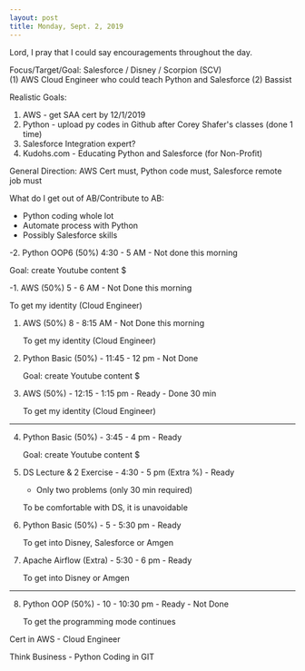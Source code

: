 ```yaml
---
layout: post
title: Monday, Sept. 2, 2019
---
```


Lord, I pray that I could say encouragements throughout the day.
  

Focus/Target/Goal:  Salesforce / Disney / Scorpion (SCV)     
(1) AWS Cloud Engineer who could teach Python and Salesforce (2) Bassist

Realistic Goals: 
1) AWS - get SAA cert by 12/1/2019
2) Python - upload py codes in Github after Corey Shafer's classes (done 1 time)
3) Salesforce Integration expert?
5) Kudohs.com - Educating Python and Salesforce (for Non-Profit)

General Direction: AWS Cert must, Python code must, Salesforce remote job must

What do I get out of AB/Contribute to AB:
- Python coding whole lot
- Automate process with Python
- Possibly Salesforce skills
      
-2. Python OOP6 (50%) 4:30 - 5 AM - Not done this morning

  Goal: create Youtube content $



-1. AWS (50%) 5 - 6 AM - Not Done this morning 
   
   To get my identity (Cloud Engineer)



1. AWS (50%) 8 - 8:15 AM - Not Done this morning
   
   To get my identity (Cloud Engineer)




2. Python Basic (50%) - 11:45 - 12 pm - Not Done 
   
   Goal: create Youtube content $



3. AWS (50%) - 12:15 - 1:15 pm - Ready - Done 30 min
   
   To get my identity (Cloud Engineer)


---------------------------------------------

4. Python Basic (50%) - 3:45 - 4 pm - Ready
   
   Goal: create Youtube content $




5. DS Lecture & 2 Exercise - 4:30 - 5 pm (Extra %) - Ready
   
   - Only two problems (only 30 min required)
   
   To be comfortable with DS, it is unavoidable



6. Python Basic (50%) - 5 - 5:30 pm - Ready
   
   To get into Disney, Salesforce or Amgen



7. Apache Airflow (Extra) - 5:30 - 6 pm - Ready
   
   To get into Disney or Amgen

-------------------------------------------

8. Python OOP (50%) - 10 - 10:30 pm - Ready  - Not Done
   
   To get the programming mode continues


Cert in AWS - Cloud Engineer

Think Business - Python Coding in GIT
